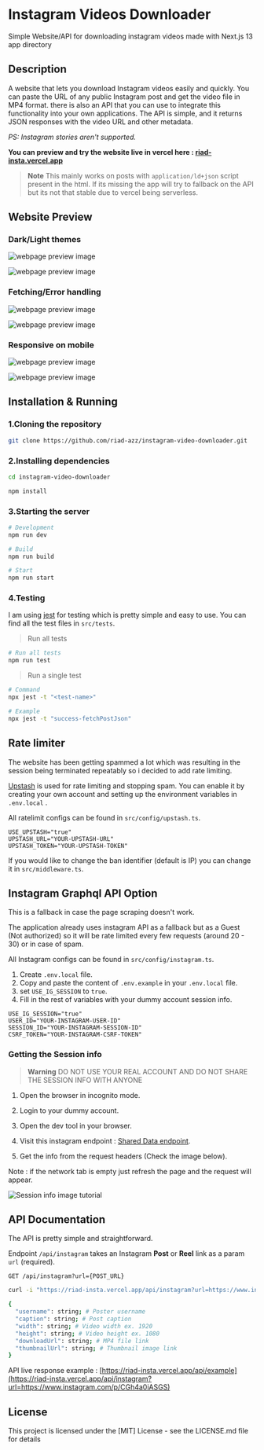 # Instagram Videos Downloader

Simple Website/API for downloading instagram videos made with Next.js 13 app directory

## Description

A website that lets you download Instagram videos easily and quickly. You can paste the URL of any public Instagram post and get the video file in MP4 format. there is also an API that you can use to integrate this functionality into your own applications. The API is simple, and it returns JSON responses with the video URL and other metadata.

_PS: Instagram stories aren't supported._

**You can preview and try the website live in vercel here : [riad-insta.vercel.app](https://riad-insta.vercel.app/)**

> **Note**
> This mainly works on posts with `application/ld+json` script present in the html.
> If its missing the app will try to fallback on the API but its not that stable due to vercel being serverless.

## Website Preview

### Dark/Light themes

![webpage preview image](https://github.com/riad-azz/readme-storage/blob/main/instagram-videos-downloader/sc-01.png?raw=true)

![webpage preview image](https://github.com/riad-azz/readme-storage/blob/main/instagram-videos-downloader/sc-02.png?raw=true)

### Fetching/Error handling

![webpage preview image](https://github.com/riad-azz/readme-storage/blob/main/instagram-videos-downloader/sc-03.png?raw=true)

![webpage preview image](https://github.com/riad-azz/readme-storage/blob/main/instagram-videos-downloader/sc-04.png?raw=true)

### Responsive on mobile

![webpage preview image](https://github.com/riad-azz/readme-storage/blob/main/instagram-videos-downloader/sc-05.png?raw=true)

![webpage preview image](https://github.com/riad-azz/readme-storage/blob/main/instagram-videos-downloader/sc-06.png?raw=true)

## Installation & Running

### 1.Cloning the repository

```bash
git clone https://github.com/riad-azz/instagram-video-downloader.git
```

### 2.Installing dependencies

```bash
cd instagram-video-downloader
```

```bash
npm install
```

### 3.Starting the server

```bash
# Development
npm run dev

# Build
npm run build

# Start
npm run start
```

### 4.Testing

I am using [jest](https://jestjs.io/) for testing which is pretty simple and easy to use. You can find all the test files in `src/tests`.

> Run all tests

```bash
# Run all tests
npm run test
```

> Run a single test

```bash
# Command
npx jest -t "<test-name>"

# Example
npx jest -t "success-fetchPostJson"
```

## Rate limiter

The website has been getting spammed a lot which was resulting in the session being terminated repeatably so i decided to add rate limiting.

[Upstash](https://upstash.com/) is used for rate limiting and stopping spam. You can enable it by creating your own account and setting up the environment variables in `.env.local` .

All ratelimit configs can be found in `src/config/upstash.ts`.

```env
USE_UPSTASH="true"
UPSTASH_URL="YOUR-UPSTASH-URL"
UPSTASH_TOKEN="YOUR-UPSTASH-TOKEN"
```

If you would like to change the ban identifier (default is IP) you can change it in `src/middleware.ts`.

## Instagram Graphql API Option

This is a fallback in case the page scraping doesn't work.

The application already uses instagram API as a fallback but as a Guest (Not authorized) so it will be rate limited every few requests (around 20 - 30) or in case of spam.

All Instagram configs can be found in `src/config/instagram.ts`.

1. Create `.env.local` file.
2. Copy and paste the content of `.env.example` in your `.env.local` file.
3. set `USE_IG_SESSION` to `true`.
4. Fill in the rest of variables with your dummy account session info.

```env
USE_IG_SESSION="true"
USER_ID="YOUR-INSTAGRAM-USER-ID"
SESSION_ID="YOUR-INSTAGRAM-SESSION-ID"
CSRF_TOKEN="YOUR-INSTAGRAM-CSRF-TOKEN"
```

### Getting the Session info

> **Warning**
> DO NOT USE YOUR REAL ACCOUNT AND DO NOT SHARE THE SESSION INFO WITH ANYONE

1. Open the browser in incognito mode.

2. Login to your dummy account.

3. Open the dev tool in your browser.

4. Visit this instagram endpoint : [Shared Data endpoint](https://www.instagram.com/data/shared_data/).

5. Get the info from the request headers (Check the image below).

Note : if the network tab is empty just refresh the page and the request will appear.

![Session info image tutorial](https://github.com/riad-azz/readme-storage/blob/main/instagram-videos-downloader/sc-07.png?raw=true)

## API Documentation

The API is pretty simple and straightforward.

Endpoint `/api/instagram` takes an Instagram **Post** or **Reel** link as a param `url` (required).

`GET /api/instagram?url={POST_URL}`

```bash
curl -i "https://riad-insta.vercel.app/api/instagram?url=https://www.instagram.com/p/CGh4a0iASGS"
```

```bash
{
  "username": string; # Poster username
  "caption": string; # Post caption
  "width": string; # Video width ex. 1920
  "height": string; # Video height ex. 1080
  "downloadUrl": string; # MP4 file link
  "thumbnailUrl": string; # Thumbnail image link
}
```

API live response example : [https://riad-insta.vercel.app/api/example](https://riad-insta.vercel.app/api/instagram?url=https://www.instagram.com/p/CGh4a0iASGS)

## License

This project is licensed under the [MIT] License - see the LICENSE.md file for details
